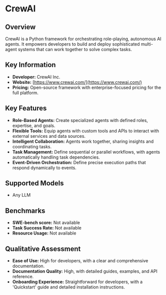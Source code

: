 # CrewAI

## Overview

CrewAI is a Python framework for orchestrating role-playing, autonomous AI agents. It empowers developers to build and deploy sophisticated multi-agent systems that can work together to solve complex tasks.

## Key Information

- **Developer:** CrewAI Inc.
- **Website:** [https://www.crewai.com/](https://www.crewai.com/)
- **Pricing:** Open-source framework with enterprise-focused pricing for the full platform.

## Key Features

- **Role-Based Agents:** Create specialized agents with defined roles, expertise, and goals.
- **Flexible Tools:** Equip agents with custom tools and APIs to interact with external services and data sources.
- **Intelligent Collaboration:** Agents work together, sharing insights and coordinating tasks.
- **Task Management:** Define sequential or parallel workflows, with agents automatically handling task dependencies.
- **Event-Driven Orchestration:** Define precise execution paths that respond dynamically to events.

## Supported Models

- Any LLM

## Benchmarks

- **SWE-bench score:** Not available
- **Task Success Rate:** Not available
- **Resource Usage:** Not available

## Qualitative Assessment

- **Ease of Use:** High for developers, with a clear and comprehensive documentation.
- **Documentation Quality:** High, with detailed guides, examples, and API reference.
- **Onboarding Experience:** Straightforward for developers, with a 'Quickstart' guide and detailed installation instructions.
